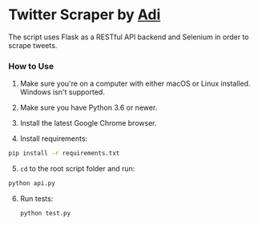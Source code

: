 # Twitter Scraper by [Adi](https://github.com/relique)

The script uses Flask as a RESTful API backend and Selenium in order to scrape tweets.

### How to Use

1. Make sure you're on a computer with either macOS or Linux installed. Windows isn't supported.

2. Make sure you have Python 3.6 or newer.

3. Install the latest Google Chrome browser.

4. Install requirements:
  ```bash
  pip install -r requirements.txt
  ```

5. `cd` to the root script folder and run:
  ```bash
  python api.py
  ```

6. Run tests:
   ```bash
   python test.py
   ```
